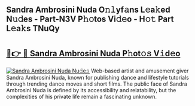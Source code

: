 ## Sandra Ambrosini Nuda O𝚗𝚕yf𝚊ns L𝚎a𝚔ed N𝚞𝚍es - Part-N3V P𝚑𝚘tos Vi𝚍𝚎o - H𝚘𝚝 Part L𝚎a𝚔s TNuQy

# <h2><a href="http://kfa04ge.oniu.top/?m=Sandra+Ambrosini+Nuda">🔗👉 🔴 Sandra Ambrosini Nuda P𝚑ot𝚘𝚜 V𝚒d𝚎o</a></h2>

[![Sandra Ambrosini Nuda Nu𝚍e𝚜](https://i.imgur.com/0qMVB7G.gif)](http://kfa04ge.oniu.top/?m=Sandra+Ambrosini+Nuda)
Web-based artist and amusement giver Sandra Ambrosini Nuda, known for publishing dance and lifestyle tutorials through trending dance moves and short films. The public face of Sandra Ambrosini Nuda is defined by its accessibility and relatability, but the complexities of his private life remain a fascinating unknown.  
